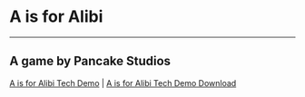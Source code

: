 # A is for Alibi
---
## A game by Pancake Studios

[A is for Alibi Tech Demo](/AisforAlibi/AisforAlibi_Tech_Demo/index.html)
|
[A is for Alibi Tech Demo Download](AisforAlibi_Tech_Demo.zip)
